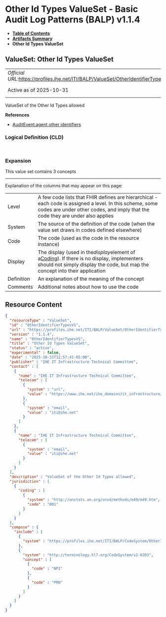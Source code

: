 # Other Id Types ValueSet - Basic Audit Log Patterns (BALP) v1.1.4

* [**Table of Contents**](toc.md)
* [**Artifacts Summary**](artifacts.md)
* **Other Id Types ValueSet**

## ValueSet: Other Id Types ValueSet 

| | |
| :--- | :--- |
| *Official URL*:https://profiles.ihe.net/ITI/BALP/ValueSet/OtherIdentifierTypesVS | *Version*:1.1.4 |
| Active as of 2025-10-31 | *Computable Name*:OtherIdentifierTypesVS |

 
ValueSet of the Other Id Types allowed 

 **References** 

* [AuditEvent.agent other identifiers](StructureDefinition-ihe-otherId.md)

### Logical Definition (CLD)

 

### Expansion

This value set contains 3 concepts

-------

 Explanation of the columns that may appear on this page: 

| | |
| :--- | :--- |
| Level | A few code lists that FHIR defines are hierarchical - each code is assigned a level. In this scheme, some codes are under other codes, and imply that the code they are under also applies |
| System | The source of the definition of the code (when the value set draws in codes defined elsewhere) |
| Code | The code (used as the code in the resource instance) |
| Display | The display (used in the*display*element of a[Coding](http://hl7.org/fhir/R4/datatypes.html#Coding)). If there is no display, implementers should not simply display the code, but map the concept into their application |
| Definition | An explanation of the meaning of the concept |
| Comments | Additional notes about how to use the code |



## Resource Content

```json
{
  "resourceType" : "ValueSet",
  "id" : "OtherIdentifierTypesVS",
  "url" : "https://profiles.ihe.net/ITI/BALP/ValueSet/OtherIdentifierTypesVS",
  "version" : "1.1.4",
  "name" : "OtherIdentifierTypesVS",
  "title" : "Other Id Types ValueSet",
  "status" : "active",
  "experimental" : false,
  "date" : "2025-10-31T12:57:41-05:00",
  "publisher" : "IHE IT Infrastructure Technical Committee",
  "contact" : [
    {
      "name" : "IHE IT Infrastructure Technical Committee",
      "telecom" : [
        {
          "system" : "url",
          "value" : "https://www.ihe.net/ihe_domains/it_infrastructure/"
        },
        {
          "system" : "email",
          "value" : "iti@ihe.net"
        }
      ]
    },
    {
      "name" : "IHE IT Infrastructure Technical Committee",
      "telecom" : [
        {
          "system" : "email",
          "value" : "iti@ihe.net"
        }
      ]
    }
  ],
  "description" : "ValueSet of the Other Id Types allowed",
  "jurisdiction" : [
    {
      "coding" : [
        {
          "system" : "http://unstats.un.org/unsd/methods/m49/m49.htm",
          "code" : "001"
        }
      ]
    }
  ],
  "compose" : {
    "include" : [
      {
        "system" : "https://profiles.ihe.net/ITI/BALP/CodeSystem/OtherIdentifierTypes"
      },
      {
        "system" : "http://terminology.hl7.org/CodeSystem/v2-0203",
        "concept" : [
          {
            "code" : "NPI"
          },
          {
            "code" : "PRN"
          }
        ]
      }
    ]
  }
}

```
